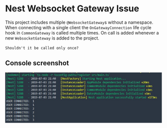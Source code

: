 # Nest Websocket Gateway Issue

This project includes multiple `@WebsocketGateway`s without a namespace. When connecting with a single client the `OnGatewayConnection` life cycle hook in `CommonGateway` is called multiple times. On call is added whenever a new `WebsocketGateway` is added to the project.

`Shouldn't it be called only once?`

## Console screenshot

![Console](https://raw.githubusercontent.com/KenavR/nest-websocket-gateway-issue/master/console.jpg)
